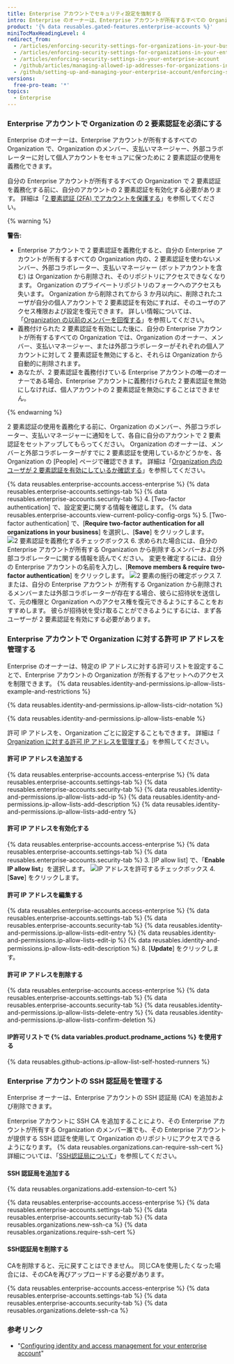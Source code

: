 ```yaml
---
title: Enterprise アカウントでセキュリティ設定を強制する
intro: Enterprise のオーナーは、Enterprise アカウントが所有するすべての Organization について、特定のセキュリティポリシーを施行できます。
product: '{% data reusables.gated-features.enterprise-accounts %}'
miniTocMaxHeadingLevel: 4
redirect_from:
  - /articles/enforcing-security-settings-for-organizations-in-your-business-account/
  - /articles/enforcing-security-settings-for-organizations-in-your-enterprise-account/
  - /articles/enforcing-security-settings-in-your-enterprise-account
  - /github/articles/managing-allowed-ip-addresses-for-organizations-in-your-enterprise-account
  - /github/setting-up-and-managing-your-enterprise-account/enforcing-security-settings-in-your-enterprise-account
versions:
  free-pro-team: '*'
topics:
  - Enterprise
---
```


### Enterprise アカウントで Organization の 2 要素認証を必須にする

Enterprise のオーナーは、Enterprise アカウントが所有するすべての Organization で、Organization のメンバー、支払いマネージャー、外部コラボレーターに対して個人アカウントをセキュアに保つために 2 要素認証の使用を義務化できます。

自分の Enterprise アカウントが所有するすべての Organization で 2 要素認証を義務化する前に、自分のアカウントの 2 要素認証を有効化する必要があります。 詳細は「[2 要素認証 (2FA) でアカウントを保護する](/articles/securing-your-account-with-two-factor-authentication-2fa/)」を参照してください。

{% warning %}

**警告:**

- Enterprise アカウントで 2 要素認証を義務化すると、自分の Enterprise アカウントが所有するすべての Organization 内の、2 要素認証を使わないメンバー、外部コラボレーター、支払いマネージャー (ボットアカウントを含む) は Organization から削除され、そのリポジトリにアクセスできなくなります。 Organization のプライベートリポジトリのフォークへのアクセスも失います。 Organization から削除されてから 3 か月以内に、削除されたユーザが自分の個人アカウントで 2 要素認証を有効にすれば、そのユーザのアクセス権限および設定を復元できます。 詳しい情報については、「[Organization の以前のメンバーを回復する](/articles/reinstating-a-former-member-of-your-organization)」を参照してください。
- 義務付けられた 2 要素認証を有効にした後に、自分の Enterprise アカウントが所有するすべての Organization では、Organization のオーナー、メンバー、支払いマネージャー、または外部コラボレーターがそれぞれの個人アカウントに対して 2 要素認証を無効にすると、それらは Organization から自動的に削除されます。
- あなたが、2 要素認証を義務付けている Enterprise アカウントの唯一のオーナーである場合、Enterprise アカウントに義務付けられた 2 要素認証を無効にしなければ、個人アカウントの 2 要素認証を無効にすることはできません。

{% endwarning %}

2 要素認証の使用を義務化する前に、Organization のメンバー、外部コラボレーター、支払いマネージャーに通知をして、各自に自分のアカウントで 2 要素認証をセットアップしてもらってください。 Organization のオーナーは、メンバーと外部コラボレーターがすでに 2 要素認証を使用しているかどうかを、各 Organization の [People] ページで確認できます。 詳細は「[Organization 内のユーザが 2 要素認証を有効にしているか確認する](/articles/viewing-whether-users-in-your-organization-have-2fa-enabled)」を参照してください。

{% data reusables.enterprise-accounts.access-enterprise %}
{% data reusables.enterprise-accounts.settings-tab %}
{% data reusables.enterprise-accounts.security-tab %}
4. [Two-factor authentication] で、設定変更に関する情報を確認します。 {% data reusables.enterprise-accounts.view-current-policy-config-orgs %}
5. [Two-factor authentication] で、[**Require two-factor authentication for all organizations in your business**] を選択し、[**Save**] をクリックします。 ![2 要素認証を義務化するチェックボックス](/assets/images/help/business-accounts/require-2fa-checkbox.png)
6. 求められた場合には、自分の Enterprise アカウントが所有する Organization から削除するメンバーおよび外部コラボレーターに関する情報を読んでください。 変更を確定するには、自分の Enterprise アカウントの名前を入力し、[**Remove members & require two-factor authentication**] をクリックします。 ![2 要素の施行の確定ボックス](/assets/images/help/business-accounts/confirm-require-2fa.png)
7. または、自分の Enterprise アカウント が所有する Organization から削除されるメンバーまたは外部コラボレーターが存在する場合、彼らに招待状を送信して、元の権限と Organization へのアクセス権を復元できるようにすることをおすすめします。 彼らが招待状を受け取ることができるようにするには、まず各ユーザーが 2 要素認証を有効にする必要があります。

### Enterprise アカウントで Organization に対する許可 IP アドレスを管理する

Enterprise のオーナーは、特定の IP アドレスに対する許可リストを設定することで、Enterprise アカウントの Organization が所有するアセットへのアクセスを制限できます。 {% data reusables.identity-and-permissions.ip-allow-lists-example-and-restrictions %}

{% data reusables.identity-and-permissions.ip-allow-lists-cidr-notation %}

{% data reusables.identity-and-permissions.ip-allow-lists-enable %}

許可 IP アドレスを、Organization ごとに設定することもできます。 詳細は「[ Organization に対する許可 IP アドレスを管理する](/organizations/keeping-your-organization-secure/managing-allowed-ip-addresses-for-your-organization)」を参照してください。

#### 許可 IP アドレスを追加する

{% data reusables.enterprise-accounts.access-enterprise %}
{% data reusables.enterprise-accounts.settings-tab %}
{% data reusables.enterprise-accounts.security-tab %}
{% data reusables.identity-and-permissions.ip-allow-lists-add-ip %}
{% data reusables.identity-and-permissions.ip-allow-lists-add-description %}
{% data reusables.identity-and-permissions.ip-allow-lists-add-entry %}

#### 許可 IP アドレスを有効化する

{% data reusables.enterprise-accounts.access-enterprise %}
{% data reusables.enterprise-accounts.settings-tab %}
{% data reusables.enterprise-accounts.security-tab %}
3. [IP allow list] で、「**Enable IP allow list**」を選択します。 ![IP アドレスを許可するチェックボックス](/assets/images/help/security/enable-ip-allowlist-enterprise-checkbox.png)
4. [**Save**] をクリックします。

#### 許可 IP アドレスを編集する

{% data reusables.enterprise-accounts.access-enterprise %}
{% data reusables.enterprise-accounts.settings-tab %}
{% data reusables.enterprise-accounts.security-tab %}
{% data reusables.identity-and-permissions.ip-allow-lists-edit-entry %}
{% data reusables.identity-and-permissions.ip-allow-lists-edit-ip %}
{% data reusables.identity-and-permissions.ip-allow-lists-edit-description %}
8. [**Update**] をクリックします。

#### 許可 IP アドレスを削除する

{% data reusables.enterprise-accounts.access-enterprise %}
{% data reusables.enterprise-accounts.settings-tab %}
{% data reusables.enterprise-accounts.security-tab %}
{% data reusables.identity-and-permissions.ip-allow-lists-delete-entry %}
{% data reusables.identity-and-permissions.ip-allow-lists-confirm-deletion %}

#### IP許可リストで {% data variables.product.prodname_actions %} を使用する

{% data reusables.github-actions.ip-allow-list-self-hosted-runners %}

### Enterprise アカウントの SSH 認証局を管理する

Enterprise オーナーは、Enterprise アカウントの SSH 認証局 (CA) を追加および削除できます。

Enterprise アカウントに SSH CA を追加することにより、その Enterprise アカウントが所有する Organization のメンバー誰でも、その Enterprise アカウントが提供する SSH 認証を使用して Organization のリポジトリにアクセスできるようになります。 {% data reusables.organizations.can-require-ssh-cert %}詳細については、「[SSH認証局について](/articles/about-ssh-certificate-authorities)」を参照してください。

#### SSH 認証局を追加する

{% data reusables.organizations.add-extension-to-cert %}

{% data reusables.enterprise-accounts.access-enterprise %}
{% data reusables.enterprise-accounts.settings-tab %}
{% data reusables.enterprise-accounts.security-tab %}
{% data reusables.organizations.new-ssh-ca %}
{% data reusables.organizations.require-ssh-cert %}

#### SSH認証局を削除する

CAを削除すると、元に戻すことはできません。 同じCAを使用したくなった場合には、そのCAを再びアップロードする必要があります。

{% data reusables.enterprise-accounts.access-enterprise %}
{% data reusables.enterprise-accounts.settings-tab %}
{% data reusables.enterprise-accounts.security-tab %}
{% data reusables.organizations.delete-ssh-ca %}

### 参考リンク

- "[Configuring identity and access management for your enterprise account](/github/setting-up-and-managing-your-enterprise/configuring-identity-and-access-management-for-your-enterprise-account)"
